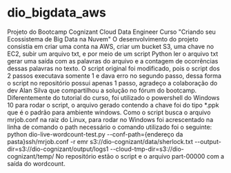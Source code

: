 # dio_bigdata_aws

Projeto do Bootcamp Cognizant Cloud Data Engineer
Curso "Criando seu Ecossistema de Big Data na Nuvem"
O desenvolvimento do projeto consistia em criar uma conta
na AWS, criar um bucket S3, uma chave no EC2, subir um arquivo
txt, e por meio de um script Python ler o arquivo txt
gerar uma saída com as palavras do arquivo e a contagem de
ocorrências dessas palavras no texto.
O script original foi modificado, pois o script dos 2 passos
executava somente 1 e dava erro no segundo passo, dessa forma
o script no repositório possui apenas 1 passo, agradeço a colaboração
do dev Alan Silva que compartilhou a solução no fórum do bootcamp.
Diferentemente do tutorial do curso, foi utilizado o powershell
do Windows 10 para rodar o script, o arquivo gerado contendo
a chave foi do tipo *.ppk que é o padrão para ambiente windows.
Como o script busca o arquivo mrjob.conf na raiz do Linux, para 
rodar no Windows foi acrescentado na linha de comando o path necessário
o comando utilizado foi o seguinte:
python dio-live-wordcount-test.py
--conf-path={endereço da pasta}ssh/mrjob.conf
-r emr s3://dio-cognizant/data/sherlock.txt
--output-dir=s3://dio-cognizant/output/logs1
--cloud-tmp-dir=s3://dio-cognizant/temp/
No repositório estão o script e o arquivo part-00000 com a saída do wordcount.
